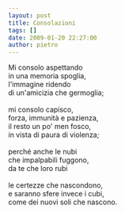 ```yaml
---
layout: post
title: Consolazioni
tags: []
date: 2009-01-20 22:27:00
author: pietro
---
```

Mi consolo aspettando<br/>in una memoria spoglia,<br/>l'immagine ridendo<br/>di un'amicizia che germoglia;<br/><br/>mi consolo capisco,<br/>forza, immunità e pazienza,<br/>il resto un po' men fosco,<br/>in vista di paura di violenza;<br/><br/>perché anche le nubi<br/>che impalpabili fuggono,<br/>da te che loro rubi<br/><br/>le certezze che nascondono,<br/>e saranno sfere invece i cubi,<br/>come dei nuovi soli che nascono.
